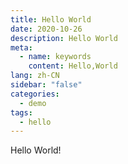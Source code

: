```yaml
---
title: Hello World
date: 2020-10-26
description: Hello World
meta:
  - name: keywords
    content: Hello,World
lang: zh-CN
sidebar: "false"
categories:
  - demo
tags:
  - hello
---
```


Hello World!

